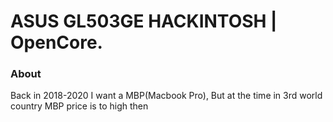 # ASUS GL503GE HACKINTOSH | OpenCore.

### About
Back in 2018-2020 I want a MBP(Macbook Pro), But at the time in 3rd world country MBP price is to high
then